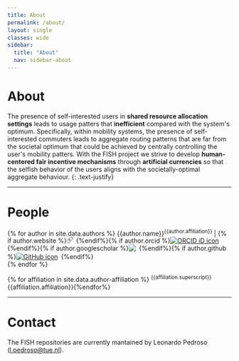 ```yaml
---
title: About
permalink: /about/
layout: single
classes: wide
sidebar:
  title: "About"
  nav: sidebar-about
---
```

About
=====
The presence of self-interested users in **shared resource allocation settings** leads to usage patters that **inefficient** compared with the system's optimum. Specifically, within mobility systems, the presence of self-interested commuters leads to aggregate routing patterns that are far from the societal optimum that could be achieved by centrally controlling the user's mobility patters. With the FISH project we strive to develop **human-centered fair incentive mechanisms** through **artificial currencies** so that the selfish behavior of the users aligns with the societally-optimal aggregate behaviour.
{: .text-justify}

***

People
=====
{% for author in site.data.authors %} {{author.name}}<sup>{{author.affiliation}}</sup> | {% if author.website %}<a itemprop="sameAs" target="_blank" content="{{author.website}}" href="{{author.website}}" target="blank" rel="me noopener noreferrer" style="vertical-align:top;"><img src="/assets/img/emoji/link_1f517.png" style="width:1em;margin-right:.5em;" alt="Website"></a>{%endif%}{% if author.orcid %}<a itemprop="sameAs" target="_blank" content="{{author.orcid}}" href="{{author.orcid}}" target="orcid.widget" rel="me noopener noreferrer" style="vertical-align:top;"><img src="https://orcid.org/sites/default/files/images/orcid_16x16.png" style="width:1em;margin-right:.5em;" alt="ORCID iD icon"></a>{%endif%}{% if author.googlescholar %}<a target="_blank" itemprop="sameAs" href="{{author.googlescholar}}" style="vertical-align:top;"><img src="https://upload-icon.s3.us-east-2.amazonaws.com/uploads/icons/png/17520148421579517848-512.png" style="width:1em;margin-right:.5em;"></a>{%endif%}{% if author.github %}<a itemprop="sameAs" target="_blank" content="{{author.github}}" href="{{author.github}}" rel="me noopener noreferrer" style="vertical-align:top;"><img src="https://github.githubassets.com/images/modules/logos_page/GitHub-Mark.png" style="width:1em;margin-right:.5em;" alt="GitHub icon"></a>{%endif%}<br>{% endfor %}

{% for affiliation in site.data.author-affiliation %} <sup>{{affiliation.superscript}}</sup>{{affiliation.affiliation}}{%endfor%}

***

Contact
=====
The FISH repositories are currently mantained by Leonardo Pedroso (<a href = "mailto: l.pedroso@tue.nl">l.pedroso@tue.nl</a>).
